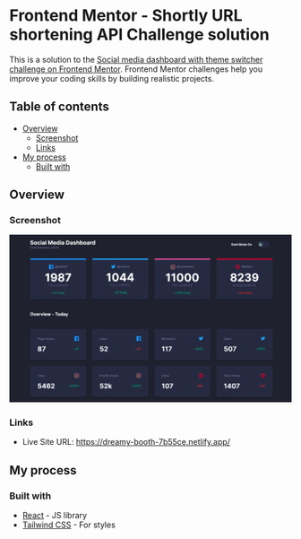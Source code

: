 # Frontend Mentor - Shortly URL shortening API Challenge solution

This is a solution to the [Social media dashboard with theme switcher challenge on Frontend Mentor](https://www.frontendmentor.io/challenges/social-media-dashboard-with-theme-switcher-6oY8ozp_H). Frontend Mentor challenges help you improve your coding skills by building realistic projects.

## Table of contents

- [Overview](#overview)
  - [Screenshot](#screenshot)
  - [Links](#links)
- [My process](#my-process)
  - [Built with](#built-with)

## Overview

### Screenshot

![](./screenshot.png)

### Links

- Live Site URL: https://dreamy-booth-7b55ce.netlify.app/

## My process

### Built with

- [React](https://reactjs.org/) - JS library
- [Tailwind CSS](https://tailwindcss.com/) - For styles
